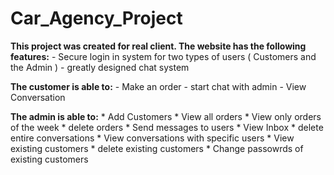 # Car_Agency_Project

**This project was created for real client. The website has the following features:** 
    - Secure login in system for two types of users ( Customers and the Admin )
    - greatly designed chat system
  
 **The customer is able to:** 
    - Make an order
    - start chat with admin 
    - View Conversation 
  
 **The admin is able to:** 
    * Add Customers
    * View all orders
    * View only orders of the week
    * delete orders
    * Send messages to users
    * View Inbox
    * delete entire conversations
    * View conversations with specific users
    * View existing customers
    * delete existing customers
    * Change passowrds of existing customers
    
